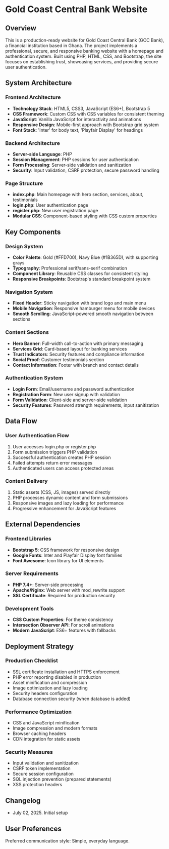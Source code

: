 # Gold Coast Central Bank Website

## Overview

This is a production-ready website for Gold Coast Central Bank (GCC Bank), a financial institution based in Ghana. The project implements a professional, secure, and responsive banking website with a homepage and authentication system. Built using PHP, HTML, CSS, and Bootstrap, the site focuses on establishing trust, showcasing services, and providing secure user authentication.

## System Architecture

### Frontend Architecture
- **Technology Stack**: HTML5, CSS3, JavaScript (ES6+), Bootstrap 5
- **CSS Framework**: Custom CSS with CSS variables for consistent theming
- **JavaScript**: Vanilla JavaScript for interactivity and animations
- **Responsive Design**: Mobile-first approach with Bootstrap grid system
- **Font Stack**: 'Inter' for body text, 'Playfair Display' for headings

### Backend Architecture
- **Server-side Language**: PHP
- **Session Management**: PHP sessions for user authentication
- **Form Processing**: Server-side validation and sanitization
- **Security**: Input validation, CSRF protection, secure password handling

### Page Structure
- **index.php**: Main homepage with hero section, services, about, testimonials
- **login.php**: User authentication page
- **register.php**: New user registration page
- **Modular CSS**: Component-based styling with CSS custom properties

## Key Components

### Design System
- **Color Palette**: Gold (#FFD700), Navy Blue (#1B365D), with supporting grays
- **Typography**: Professional serif/sans-serif combination
- **Component Library**: Reusable CSS classes for consistent styling
- **Responsive Breakpoints**: Bootstrap's standard breakpoint system

### Navigation System
- **Fixed Header**: Sticky navigation with brand logo and main menu
- **Mobile Navigation**: Responsive hamburger menu for mobile devices
- **Smooth Scrolling**: JavaScript-powered smooth navigation between sections

### Content Sections
- **Hero Banner**: Full-width call-to-action with primary messaging
- **Services Grid**: Card-based layout for banking services
- **Trust Indicators**: Security features and compliance information
- **Social Proof**: Customer testimonials section
- **Contact Information**: Footer with branch and contact details

### Authentication System
- **Login Form**: Email/username and password authentication
- **Registration Form**: New user signup with validation
- **Form Validation**: Client-side and server-side validation
- **Security Features**: Password strength requirements, input sanitization

## Data Flow

### User Authentication Flow
1. User accesses login.php or register.php
2. Form submission triggers PHP validation
3. Successful authentication creates PHP session
4. Failed attempts return error messages
5. Authenticated users can access protected areas

### Content Delivery
1. Static assets (CSS, JS, images) served directly
2. PHP processes dynamic content and form submissions
3. Responsive images and lazy loading for performance
4. Progressive enhancement for JavaScript features

## External Dependencies

### Frontend Libraries
- **Bootstrap 5**: CSS framework for responsive design
- **Google Fonts**: Inter and Playfair Display font families
- **Font Awesome**: Icon library for UI elements

### Server Requirements
- **PHP 7.4+**: Server-side processing
- **Apache/Nginx**: Web server with mod_rewrite support
- **SSL Certificate**: Required for production security

### Development Tools
- **CSS Custom Properties**: For theme consistency
- **Intersection Observer API**: For scroll animations
- **Modern JavaScript**: ES6+ features with fallbacks

## Deployment Strategy

### Production Checklist
- SSL certificate installation and HTTPS enforcement
- PHP error reporting disabled in production
- Asset minification and compression
- Image optimization and lazy loading
- Security headers configuration
- Database connection security (when database is added)

### Performance Optimization
- CSS and JavaScript minification
- Image compression and modern formats
- Browser caching headers
- CDN integration for static assets

### Security Measures
- Input validation and sanitization
- CSRF token implementation
- Secure session configuration
- SQL injection prevention (prepared statements)
- XSS protection headers

## Changelog

- July 02, 2025. Initial setup

## User Preferences

Preferred communication style: Simple, everyday language.